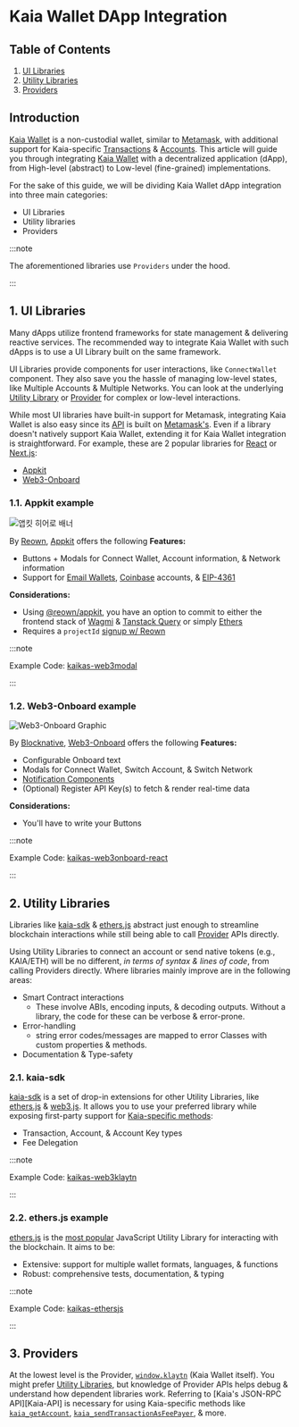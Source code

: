 # Kaia Wallet DApp Integration

## Table of Contents

1. [UI Libraries](#1-ui-libraries)
2. [Utility Libraries](#2-utility-libraries)
3. [Providers](#3-providers)

## Introduction

[Kaia Wallet](https://docs.kaiawallet.io) is a non-custodial wallet, similar to [Metamask](https://metamask.io), with additional support for Kaia-specific [Transactions](https://docs.kaia.io/learn/transactions) & [Accounts](https://docs.kaia.io/learn/accounts). This article will guide you through integrating [Kaia Wallet](https://docs.kaiawallet.io) with a decentralized application (dApp), from High-level (abstract) to Low-level (fine-grained) implementations.

For the sake of this guide, we will be dividing Kaia Wallet dApp integration into three main categories:

- UI Libraries
- Utility libraries
- Providers

:::note

The aforementioned libraries use `Providers` under the hood.

:::

## 1. UI Libraries

Many dApps utilize frontend frameworks for state management & delivering reactive services. The recommended way to integrate Kaia Wallet with such dApps is to use a UI Library built on the same framework.

UI Libraries provide components for user interactions, like `ConnectWallet` component. They also save you the hassle of managing low-level states, like Multiple Accounts & Multiple Networks. You can look at the underlying [Utility Library](#2-utility-libraries) or [Provider](#3-providers) for complex or low-level interactions.

While most UI libraries have built-in support for Metamask, integrating Kaia Wallet is also easy since its [API](https://docs.kaia.io/references/json-rpc/kaia/account-created/) is built on [Metamask's](https://docs.metamask.io/wallet/reference/json-rpc-api). Even if a library doesn't natively support Kaia Wallet, extending it for Kaia Wallet integration is straightforward. For example, these are 2 popular libraries for [React](https://react.dev) or [Next.js](https://nextjs.org):

- [Appkit](#1.1-appkit-example)
- [Web3-Onboard](#1.2-web3-onboard-example)

### 1.1. Appkit example

![앱킷 히어로 배너](/img/build/tutorials/appkit-reown.png)

By [Reown](https://reown.com/), [Appkit](https://docs.reown.com/appkit/overview) offers the following **Features:**

- Buttons + Modals for Connect Wallet, Account information, & Network information
- Support for [Email Wallets](https://docs.reown.com/appkit/authentication/socials), [Coinbase](https://www.coinbase.com) accounts, & [EIP-4361](https://docs.reown.com/appkit/authentication/one-click-auth)

**Considerations:**

- Using [@reown/appkit](https://www.npmjs.com/package/@reown/appkit), you have an option to commit to either the frontend stack of [Wagmi](https://wagmi.sh) & [Tanstack Query](https://tanstack.com/query) or simply [Ethers](https://docs.ethers.org/v6/)
- Requires a `projectId` [signup w/ Reown](https://cloud.walletconnect.com/sign-in)

:::note

Example Code: [kaikas-web3modal](https://github.com/kaiachain/kaia-dapp-mono/blob/main/examples/3rd-integration-examples/kaikas.md)

:::

### 1.2. Web3-Onboard example

![Web3-Onboard Graphic](https://onboard.blocknative.com/_app/immutable/assets/connect-modal.b7439c5e.svg)

By [Blocknative](https://www.blocknative.com), [Web3-Onboard](https://onboard.blocknative.com) offers the following **Features:**

- Configurable Onboard text
- Modals for Connect Wallet, Switch Account, & Switch Network
- [Notification Components](https://onboard.blocknative.com/docs/modules/core#customnotification)
- (Optional) Register API Key(s) to fetch & render real-time data

**Considerations:**

- You'll have to write your Buttons

:::note

Example Code: [kaikas-web3onboard-react](https://github.com/kaiachain/kaia-dapp-mono/blob/main/examples/3rd-integration-examples/web3Onboard.md)

:::

## 2. Utility Libraries

Libraries like [kaia-sdk](#21-kaia-sdk) & [ethers.js](#22-ethersjs-example) abstract just enough to streamline blockchain interactions while still being able to call [Provider](#3-providers) APIs directly.

Using Utility Libraries to connect an account or send native tokens (e.g., KAIA/ETH) will be no different, _in terms of syntax & lines of code_, from calling Providers directly. Where libraries mainly improve are in the following areas:

- Smart Contract interactions
  - These involve ABIs, encoding inputs, & decoding outputs. Without a library, the code for these can be verbose & error-prone.
- Error-handling
  - string error codes/messages are mapped to error Classes with custom properties & methods.
- Documentation & Type-safety

### 2.1. kaia-sdk

[kaia-sdk](https://github.com/kaiachain/kaia-sdk) is a set of drop-in extensions for other Utility Libraries, like [ethers.js](https://docs.ethers.io/v6) & [web3.js](https://web3js.org). It allows you to use your preferred library while exposing first-party support for [Kaia-specific methods](https://docs.kaia.io/references/json-rpc/kaia/account-created/):

- Transaction, Account, & Account Key types
- Fee Delegation

:::note

Example Code: [kaikas-web3klaytn](https://github.com/kaiachain/kaia-dapp-mono/blob/main/examples/3rd-integration-examples/kaikas.md)

:::

### 2.2. ethers.js example

[ethers.js](https://docs.ethers.io/v6) is the [most popular](https://npmtrends.com/web3klaytn-vs-ethers-vs-viem-vs-web3) JavaScript Utility Library for interacting with the blockchain. It aims to be:

- Extensive: support for multiple wallet formats, languages, & functions
- Robust: comprehensive tests, documentation, & typing

:::note

Example Code: [kaikas-ethersjs](https://github.com/kaiachain/kaia-dapp-mono/blob/main/examples/3rd-integration-examples/ethers-js.md)

:::

## 3. Providers

At the lowest level is the Provider, [`window.klaytn`](https://docs.kaiawallet.io/02_api_reference/01_klaytn_provider) (Kaia Wallet itself). You might prefer [Utility Libraries](#2-utility-libraries), but knowledge of Provider APIs helps debug & understand how dependent libraries work. Referring to [Kaia's JSON-RPC API][Kaia-API] is necessary for using Kaia-specific methods like [`kaia_getAccount`](https://docs.kaia.io/references/json-rpc/kaia/get-account/), [`kaia_sendTransactionAsFeePayer`](https://docs.kaia.io/references/json-rpc/kaia/send-transaction-as-fee-payer/), & more.
